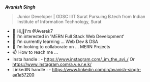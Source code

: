 ***Avanish Singh***
>Junior Developer | GDSC IIIT Surat
>Pursuing B.tech from Indian Institute of Information Technology, Surat 


- 👋 Hi,🙋‍I'm @Averek7 
- 👀 I’m interested in 'MERN Full Stack Web Development'
- 🌱 I’m currently learning ... Web Dev & DSA
- 💞️ I’m looking to collaborate on ... MERN Projects 
- 📫 How to reach me ...  
- Insta handle : - https://www.instagram.com/_im_the_avi_/   Or   https://www.instagram.com/a.v.e.r.e.k/
- LinkedIN handle : - https://www.linkedin.com/in/avanish-singh-aa1a57200
